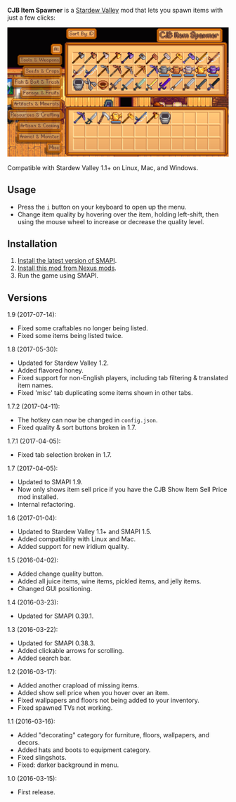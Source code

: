﻿**CJB Item Spawner** is a [Stardew Valley](http://stardewvalley.net/) mod that lets you spawn items
with just a few clicks:

![](screenshot.png)

Compatible with Stardew Valley 1.1+ on Linux, Mac, and Windows.

## Usage
* Press the `i` button on your keyboard to open up the menu.
* Change item quality by hovering over the item, holding left-shift, then using the mouse wheel to
  increase or decrease the quality level.

## Installation
1. [Install the latest version of SMAPI](https://github.com/Pathoschild/SMAPI/releases).
2. [Install this mod from Nexus mods](http://www.nexusmods.com/stardewvalley/mods/93).
3. Run the game using SMAPI.

## Versions
1.9 (2017-07-14):
* Fixed some craftables no longer being listed.
* Fixed some items being listed twice.

1.8 (2017-05-30):
* Updated for Stardew Valley 1.2.
* Added flavored honey.
* Fixed support for non-English players, including tab filtering & translated item names.
* Fixed 'misc' tab duplicating some items shown in other tabs.

1.7.2 (2017-04-11):
* The hotkey can now be changed in `config.json`.
* Fixed quality & sort buttons broken in 1.7.

1.7.1 (2017-04-05):
* Fixed tab selection broken in 1.7.

1.7 (2017-04-05):
* Updated to SMAPI 1.9.
* Now only shows item sell price if you have the CJB Show Item Sell Price mod installed.
* Internal refactoring.

1.6 (2017-01-04):
* Updated to Stardew Valley 1.1+ and SMAPI 1.5.
* Added compatibility with Linux and Mac.
* Added support for new iridium quality.

1.5 (2016-04-02):
* Added change quality button.
* Added all juice items, wine items, pickled items, and jelly items.
* Changed GUI positioning.

1.4 (2016-03-23):
* Updated for SMAPI 0.39.1.

1.3 (2016-03-22):
* Updated for SMAPI 0.38.3.
* Added clickable arrows for scrolling.
* Added search bar.

1.2 (2016-03-17):
* Added another crapload of missing items.
* Added show sell price when you hover over an item.
* Fixed wallpapers and floors not being added to your inventory.
* Fixed spawned TVs not working.

1.1 (2016-03-16):
* Added "decorating" category for furniture, floors, wallpapers, and decors.
* Added hats and boots to equipment category.
* Fixed slingshots.
* Fixed: darker background in menu.

1.0 (2016-03-15):
* First release.
